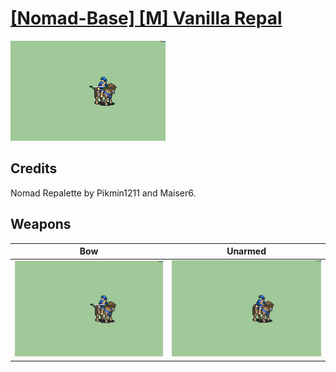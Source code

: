 # [\[Nomad-Base\] \[M\] Vanilla Repal](./)

<img src="./5.%20Bow/Bow_000.png" alt="[Nomad-Base] [M] Vanilla Repal standing" />

## Credits

Nomad Repalette by Pikmin1211 and Maiser6.

## Weapons


|Bow |Unarmed |
|  :---: | :---: |
| <img alt="Bow animation" src="./5.%20Bow/Bow.gif" /> | <img alt="Unarmed animation" src="./8.%20Unarmed/Unarmed.gif" /> |
